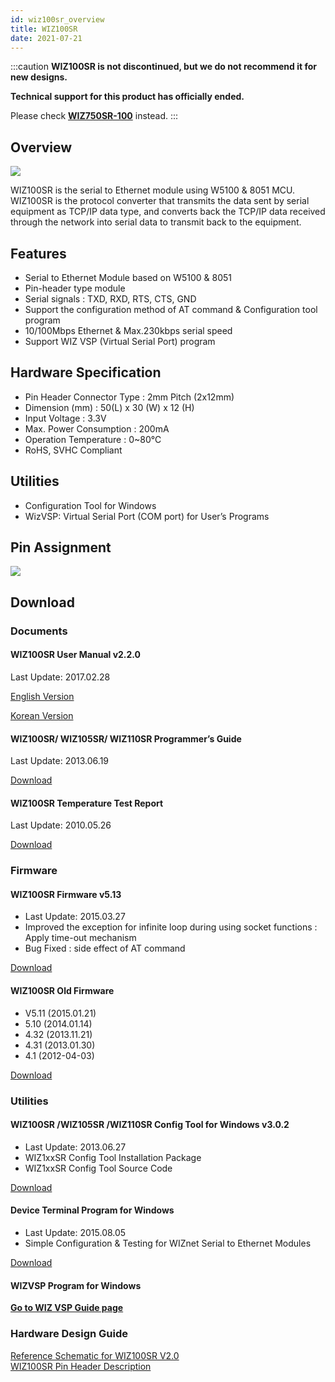 ```yaml
---
id: wiz100sr_overview
title: WIZ100SR
date: 2021-07-21
---
```


:::caution
**WIZ100SR is not discontinued, but we do not recommend it for new designs.**

**Technical support for this product has officially ended.**

Please check **[WIZ750SR-100](./../WIZ750SR-1xx-Series/WIZ750SR-100/WIZ750SR-100.md)** instead.
:::

## Overview

![](/img/products/wiz100sr/wiz100sr_web_280.jpg)

WIZ100SR is the serial to Ethernet module using W5100 & 8051 MCU.  WIZ100SR is the protocol converter that transmits the data sent by serial equipment as TCP/IP data type, and converts back the TCP/IP data received through the network into serial data to transmit back to the equipment.

## Features

- Serial to Ethernet Module based on W5100 & 8051
- Pin-header type module
- Serial signals : TXD, RXD, RTS, CTS, GND
- Support the configuration method of AT command & Configuration tool program
- 10/100Mbps Ethernet & Max.230kbps serial speed
- Support WIZ VSP (Virtual Serial Port) program

## Hardware Specification

- Pin Header Connector Type : 2mm Pitch (2x12mm)
- Dimension (mm) : 50(L) x 30 (W) x 12 (H)
- Input Voltage : 3.3V
- Max. Power Consumption : 200mA
- Operation Temperature : 0~80℃
- RoHS, SVHC Compliant

## Utilities

- Configuration Tool for Windows
- WizVSP: Virtual Serial Port (COM port) for User’s Programs

## Pin Assignment

![](/img/products/wiz100sr/pinmap4.jpg)

## Download

### Documents

#### WIZ100SR User Manual v2.2.0

Last Update: 2017.02.28

<a href="/img/products/wiz100sr/WIZ100SR_UM_v220e.pdf" target="_blank">English Version</a>
<br />

<a href="/img/products/wiz100sr/WIZ100SR_UM_v220k.pdf" target="_blank">Korean Version</a>

#### WIZ100SR/ WIZ105SR/ WIZ110SR Programmer’s Guide

Last Update: 2013.06.19

<a href="/img/products/wiz100sr/WIZ1x0SR_AN_S2E-Programming-Guide_V030E.pdf" target="_blank">Download</a>

#### WIZ100SR Temperature Test Report

Last Update: 2010.05.26

<a href="/img/products/wiz100sr/WIZ100SR_Temperature_Test.pdf" target="_blank">Download</a>

### Firmware

#### WIZ100SR Firmware v5.13

- Last Update: 2015.03.27
- Improved the exception for infinite loop during using socket functions : Apply time-out mechanism
- Bug Fixed : side effect of AT command

<a href="/img/products/wiz100sr/APP_100sr_0513.zip" target="_blank">Download</a>

#### WIZ100SR Old Firmware

- V5.11 (2015.01.21)
- 5.10 (2014.01.14)
- 4.32 (2013.11.21)
- 4.31 (2013.01.30)
- 4.1 (2012-04-03)

<a href="/img/products/wiz100sr/WIZ100SR_old_FW.zip" target="_blank">Download</a>

### Utilities

#### WIZ100SR /WIZ105SR /WIZ110SR Config Tool for Windows v3.0.2

- Last Update: 2013.06.27
- WIZ1xxSR Config Tool Installation Package
- WIZ1xxSR Config Tool Source Code

<a href="/img/products/wiz100sr/WIZ1xxSR_Config.zip" target="_blank">Download</a>

#### Device Terminal Program for Windows

- Last Update: 2015.08.05
- Simple Configuration & Testing for WIZnet Serial to Ethernet Modules

<a href="/img/products/wiz100sr/Device_Terminal.zip" target="_blank">Download</a>

#### WIZVSP Program for Windows

[**Go to WIZ VSP Guide page**](./../serial-to-ethernet-guide.md#wiz-vsp)


### Hardware Design Guide

<a href="/img/products/wiz100sr/WIZ100SR_schematic.zip" target="_blank">Reference Schematic for WIZ100SR V2.0</a>
<br />
<a href="/img/products/wiz100sr/WIZ100SR_HEADER-PIN.pdf" target="_blank">WIZ100SR Pin Header Description </a>

